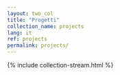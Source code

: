 ```yaml
---
layout: two_col
title: "Progetti"
collection_name: projects
lang: it
ref: projects
permalink: projects/
---
```

{% include collection-stream.html %}
